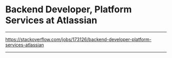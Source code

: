 # Backend Developer, Platform Services at Atlassian

***

https://stackoverflow.com/jobs/173126/backend-developer-platform-services-atlassian

***


